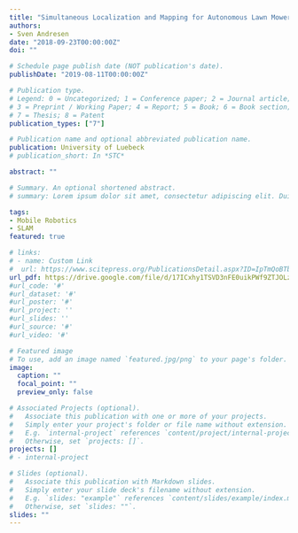 ```yaml
---
title: "Simultaneous Localization and Mapping for Autonomous Lawn Mowers"
authors:
- Sven Andresen
date: "2018-09-23T00:00:00Z"
doi: ""

# Schedule page publish date (NOT publication's date).
publishDate: "2019-08-11T00:00:00Z"

# Publication type.
# Legend: 0 = Uncategorized; 1 = Conference paper; 2 = Journal article;
# 3 = Preprint / Working Paper; 4 = Report; 5 = Book; 6 = Book section;
# 7 = Thesis; 8 = Patent
publication_types: ["7"]

# Publication name and optional abbreviated publication name.
publication: University of Luebeck
# publication_short: In *STC*

abstract: ""

# Summary. An optional shortened abstract.
# summary: Lorem ipsum dolor sit amet, consectetur adipiscing elit. Duis posuere tellus ac convallis placerat. Proin tincidunt magna sed ex sollicitudin condimentum.

tags:
- Mobile Robotics
- SLAM
featured: true

# links:
# - name: Custom Link
#  url: https://www.scitepress.org/PublicationsDetail.aspx?ID=IpTmQoBTbwc%3d&t=1
url_pdf: https://drive.google.com/file/d/17ICxhy1TSVD3nFE0uikPWf9ZTJOLzZRQ/view?usp=sharing
#url_code: '#'
#url_dataset: '#'
#url_poster: '#'
#url_project: ''
#url_slides: ''
#url_source: '#'
#url_video: '#'

# Featured image
# To use, add an image named `featured.jpg/png` to your page's folder.
image:
  caption: ""
  focal_point: ""
  preview_only: false

# Associated Projects (optional).
#   Associate this publication with one or more of your projects.
#   Simply enter your project's folder or file name without extension.
#   E.g. `internal-project` references `content/project/internal-project/index.md`.
#   Otherwise, set `projects: []`.
projects: []
# - internal-project

# Slides (optional).
#   Associate this publication with Markdown slides.
#   Simply enter your slide deck's filename without extension.
#   E.g. `slides: "example"` references `content/slides/example/index.md`.
#   Otherwise, set `slides: ""`.
slides: ""
---
```

